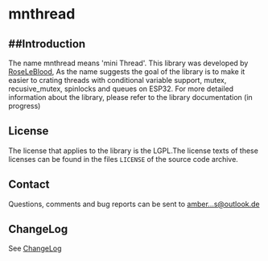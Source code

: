 mnthread
=======
##Introduction
------------

The name mnthread  means 'mini Thread'. This library was developed
by  [RoseLeBlood](http://padersophia.wordpress.com),
As the name suggests the goal of the library is to make it easier to crating threads with conditional variable support, mutex, recusive_mutex, spinlocks and queues on ESP32. For more detailed information about the library, please refer to the library documentation (in progress)

License
-------

The license that applies to the library is the LGPL.The license texts of these
licenses can be found in the files `LICENSE` of the
source code archive.


Contact
-------

Questions, comments and bug reports can be sent to
[amber...s@outlook.de](mailto:ambersophia.shroeck@outlook.de)

ChangeLog
---------
See [ChangeLog](ChangeLog.md)
